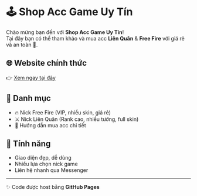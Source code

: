 # 🕹️ Shop Acc Game Uy Tín

Chào mừng bạn đến với **Shop Acc Game Uy Tín**!  
Tại đây bạn có thể tham khảo và mua acc **Liên Quân** & **Free Fire** với giá rẻ và an toàn 💯.  

## 🌐 Website chính thức
👉 [Xem ngay tại đây](https://hoanglong9.github.io/shopaccgame/)

## 📌 Danh mục
- 🔥 Nick Free Fire (VIP, nhiều skin, giá rẻ)  
- ⚔️ Nick Liên Quân (Rank cao, nhiều tướng, full skin)  
- 📖 Hướng dẫn mua acc chi tiết  

## 🚀 Tính năng
- Giao diện đẹp, dễ dùng  
- Nhiều lựa chọn nick game  
- Liên hệ nhanh qua Messenger  

---

✨ Code được host bằng **GitHub Pages**  
